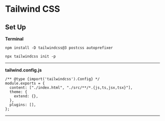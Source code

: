 # Tailwind CSS

## Set Up

**Terminal**

```
npm install -D tailwindcss@3 postcss autoprefixer
```

```
npx tailwindcss init -p
```
---

**tailwind.config.js**

```
/** @type {import('tailwindcss').Config} */
module.exports = {
  content: ["./index.html", "./src/**/*.{js,ts,jsx,tsx}"],
  theme: {
    extend: {},
  },
  plugins: [],
};
```
---
